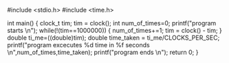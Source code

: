 #include <stdio.h>
#include <time.h>
  
int main()
{
    clock_t tim;
    tim = clock();
    int num_of_times=0;
    printf("program starts \n");
    while(!(tim==1000000))
    {
        num_of_times+=1;
        tim = clock() - tim;
    }
    double ti_me=((double)tim);
    double time_taken = ti_me/CLOCKS_PER_SEC; 
    printf("program excecutes %d time in %f seconds \n",num_of_times,time_taken);
     printf("program ends \n");
    return 0;
}
